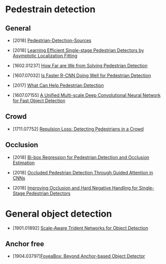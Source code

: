 # Pedestrain detection

## General

- [2018] [Pedestrian-Detection-Sources](https://www.starlg.cn/2018/08/17/Pedestrian-Detection-Sources/)

- [2018] [Learning Efficient Single-stage Pedestrian Detectors by Asymptotic Localization Fitting](http://openaccess.thecvf.com/content_ECCV_2018/papers/Wei_Liu_Learning_Efficient_Single-stage_ECCV_2018_paper.pdf)

- [1602.01237] [How Far are We from Solving Pedestrian Detection](https://arxiv.org/abs/1602.01237)

- [1607.07032] [Is Faster R-CNN Doing Well for Pedestrian Detection](https://arxiv.org/abs/1607.07032)

- [2017] [What Can Help Pedestrian Detection](http://openaccess.thecvf.com/content_cvpr_2017/papers/Mao_What_Can_Help_CVPR_2017_paper.pdf)

- [1607.07155] [A Unified Multi-scale Deep Convolutional Neural Network for Fast Object Detection](https://arxiv.org/abs/1607.07155)



## Crowd

- [1711.07752] [Repulsion Loss: Detecting Pedestrians in a Crowd](https://arxiv.org/abs/1711.07752)

## Occlusion

- [2018] [Bi-box Regression for Pedestrian Detection and Occlusion Estimation](http://openaccess.thecvf.com/content_ECCV_2018/html/CHUNLUAN_ZHOU_Bi-box_Regression_for_ECCV_2018_paper.html)

- [2018] [Occluded Pedestrian Detection Through Guided Attention in CNNs](http://openaccess.thecvf.com/content_cvpr_2018/papers/Zhang_Occluded_Pedestrian_Detection_CVPR_2018_paper.pdf)

- [2018] [Improving Occlusion and Hard Negative Handling for Single-Stage Pedestrian Detectors](http://openaccess.thecvf.com/content_cvpr_2018/papers/Noh_Improving_Occlusion_and_CVPR_2018_paper.pdf)

# General object detection

- [1901.01892] [Scale-Aware Trident Networks for Object Detection](https://arxiv.org/abs/1901.01892)

## Anchor free

- [1904.03797][FoveaBox: Beyond Anchor-based Object Detector](https://arxiv.org/abs/1904.03797v1)
